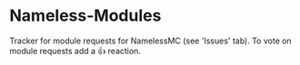 # Nameless-Modules

Tracker for module requests for NamelessMC (see 'Issues' tab). To vote on module requests add a 👍 reaction.
